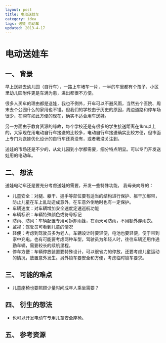 ```yaml
---
layout: post
title: 电动送娃车
category: idea
tags: 送娃 电动车
updated: 2013-4-17
---
```


电动送娃车
===============

一、 背景
---------------
早上送娃去幼儿园（自行车），一路上车堵车一片，一半的车里都有个孩子，小区里幼儿园附件更是车满为患，进出都很不方便。

很多人买车的理由都是送娃，我也不例外，开车可以不避风雨，当然去个医院、周末去个公园什么的家用也不错。但我们的学校由于历史的原因，周边道路和停车场很少，在购车如此方便的现在，确实不适合用车送娃。

另一方面由于教育资源的缘故，每个学校还是有很多的学生接送距离在1km以上的，大家现在用电动自行车接送的比较多，电动自行车接送确实比较方便，但市面上专门为送娃优化设计的自行车还真没有，或者我没关注到。

送娃的市场还是不少的，从幼儿园到小学都需要，细分特点明显。可以专门开发送娃用的电动车。


二、 想法
---------------

送娃电动车还是要充分考虑送娃的需要，开发一些特殊功能， 我母亲向导的：  

- 儿童安全：对腿、躯干、握手等部位要有适当的结构进行保护、躯干加绑带，防止儿童在车上乱动造成意外，在车意外倒地时也有一定保护。
- 车辆速度：对车辆增加安全速度定速巡航功能
- 车辆标识：车辆特殊颜色或符号标记
- 防雨、防风：车辆配置专用可拆卸雨篷，在雨天可防雨，不用额外穿雨衣。
- 监视：驾驶员可看到儿童的情况
- 轻便：考虑到驾驶员多为老人，车辆设计时要轻便，电池也要轻便，便于带到家中充电。也有可能要考虑两种车型，驾驶员为年轻人时，往往车辆还用作通勤车辆，需要较长的续航里程。
- 停车方便：车辆停放装置要特殊设计，可以很省力的停放，还要考虑儿童运动的情况，放置意外发生。另外锁车要安全和方便，考虑临时锁车要求。

三、 可能的难点
---------------
- 儿童座椅也要照顾少量时间成年人乘坐需要？

四、 衍生的想法
---------------
- 也可以开发电动车专用儿童安全座椅。

五、 参考资源
---------------
